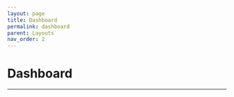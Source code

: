 ```yaml
---
layout: page
title: Dashboard
permalink: dashboard
parent: Layouts
nav_order: 2
---
```


# Dashboard
---

